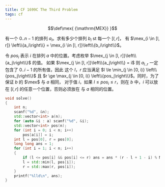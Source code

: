 ```yaml
---
title: CF 1699C The Third Problem
tags: cf
---
```


$$\def\mex{ {\mathrm{MEX}} }$$

有一个 $0..n-1$ 的排列 $a_i$。求有多少个排列 $b_i$ st 每一个 $[l, r]$，
有 $\mex_{i \in [l, r]} \left\\{a_i\right\\} = \mex_{i \in [l, r]}\left\\{b_i\right\\}$。

令 $pos_i$ 表示 $i$ 在排列 $a$ 中的位置。考虑枚举 $\mex_{j \in [l, r]}\left\\{a_j\right\\}$ 的值。
如果 $\mex_{j \in [l, r]}\left\\{a_j\right\\} = i$ 则 $a_{l..r}$ 一定包含了 $0..i-1$ 的所有值，因此
这个 $l$，$r$ 应当满足 $l \le \min_{j \in [0, i)} \left\\{pos_j\right\\}$ 且 
$r \ge \max_{j \in [0, i)} \left\\{pos_j\right\\}$。同时，为了保证 $b$ 的 $\mex$ 与 $a$ 相同，
对于值 $i$，如果 $l \le pos_i \le r$，则在 $b$ 中，$i$ 可以放在 $[l, r]$ 的任意一个位置，否则必须放在
与 $a$ 相同的位置。

```cpp
void solve()
{
    int n;
    scanf("%d", &n);
    std::vector<int> a(n);
    for (auto &i : a) scanf("%d", &i);
    std::vector<int> pos(n);
    for (int i = 0; i < n; i++)
        pos[a[i]] = i;
    int l = pos[0], r = pos[0];
    long long ans = 1;
    for (int i = 1; i < n; i++)
    {
        if (l <= pos[i] && pos[i] <= r) ans = ans * (r - l + 1 - i) % MODN; // 注意减去已经安排好位置的 i 个元素.
        l = std::min(l, pos[i]);
        r = std::max(r, pos[i]);
    }
    printf("%lld\n", ans);
}
```
